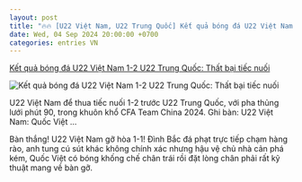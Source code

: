 ```yaml
---
layout: post
title: "🔥🔥 [U22 Việt Nam, U22 Trung Quốc] Kết quả bóng đá U22 Việt Nam 1-2 U22 Trung Quốc: Thất bại tiếc nuối"
date: Wed, 04 Sep 2024 20:00:00 +0700
categories: entries VN
---
```

[Kết quả bóng đá U22 Việt Nam 1-2 U22 Trung Quốc: Thất bại tiếc nuối](https://vietnamnet.vn/ket-qua-bong-da-u22-viet-nam-1-2-u22-trung-quoc-that-bai-tiec-nuoi-2318341.html)

![Kết quả bóng đá U22 Việt Nam 1-2 U22 Trung Quốc: Thất bại tiếc nuối](https://static-images.vnncdn.net/vps_images_publish/000001/000003/2024/9/4/9-1756.jpg?width=0&s=VMo_OjiZsX2-69_NAOnOiw)

U22 Việt Nam để thua tiếc nuối 1-2 trước U22 Trung Quốc, với pha thủng lưới phút 90, trong khuôn khổ CFA Team China 2024. Ghi bàn: U22 Việt Nam: Quốc Việt ...

Bàn thắng! U22 Việt Nam gỡ hòa 1-1! Đình Bắc đá phạt trực tiếp chạm hàng rào, anh tung cú sút khác không chính xác nhưng hậu vệ chủ nhà cản phá kém, Quốc Việt có bóng khống chế chân trái rồi đặt lòng chân phải rất kỹ thuật mang về bàn gỡ.


